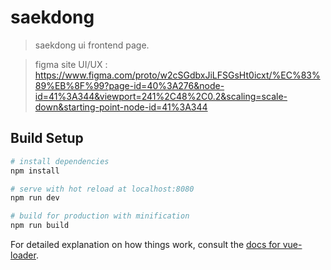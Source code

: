 # saekdong

> saekdong ui frontend page. 


> figma site UI/UX : https://www.figma.com/proto/w2cSGdbxJiLFSGsHt0icxt/%EC%83%89%EB%8F%99?page-id=40%3A276&node-id=41%3A344&viewport=241%2C48%2C0.2&scaling=scale-down&starting-point-node-id=41%3A344


## Build Setup

``` bash
# install dependencies
npm install

# serve with hot reload at localhost:8080
npm run dev

# build for production with minification
npm run build
```

For detailed explanation on how things work, consult the [docs for vue-loader](http://vuejs.github.io/vue-loader).
